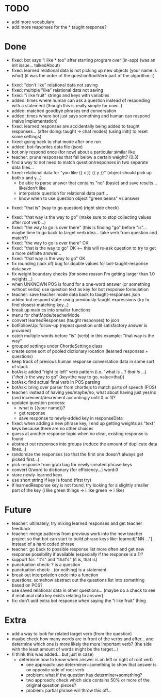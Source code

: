 TODO
====
- add more vocabulary
- add more responses for the * taught response?


Done
====
- fixed: bot says "i like * too" after starting program over (in-app) (was an init issue... talkedAbout)
- fixed: learned relational data is not picking up new objects (your name is _what_) (it was the order of the questionRootVerb part of the algorithm...)
+ fixed: "don't like" relational data not saving
+ fixed: multiple "like" relational data not saving
+ fixed: "i like fruit" strings and keys with variables
+ added: times where human can ask a question instead of responding with a statement (though this is really simple for now...)
+ added: matched goodbye phrases end conversation
+ added: times where bot just says something and human can respond (naive implementation)
+ fixed: learned responses are accidentally being added to taught responses... (after doing: taught -> chat modes) (using init() to reset some settings)
+ fixed: going back to chat mode after one run
+ added: bot-favorites data file (json)
+ bot only respond once (for now) about a particular similar like
+ teacher: prune responses that fall below a certain weight? (0.3)
+ find a way to not need to match question/responses in two separate data files...
+ fixed: relational data for "you like {{ x }} {{ y }}" (object should pick up both x and y...)
  + be able to parse answer that contains "no" (basic) and save results... like/don't like
  + interpolate question for relational data part...
  + know when to use question object "green beans" vs answer
- fixed: "that is" (way to go question) (right side check)
+ fixed: "that way is the way to go" (make sure to stop collecting values after root verb...)
+ fixed: "the way to go is over there" (this is finding "go" before "is"... maybe time to go back to target verb idea... take verb from question and match?)
+ fixed: "the way to go is over there" OK
+ fixed: "that is the way to go" OK  <-- this will re-ask question to try to get a more definite answer...
+ fixed: "that way is the way to go" OK
+ fix rounding (lack of) bug for double values for bot-taught-response data save
+ fix weight boundary checks (for some reason I'm getting larger than 1.0 weights...)
+ when UNKNOWN POS is found for a one-word answer (or something without verbs) use question text as key for bot response formulation
+ teacher: save teacher mode data back to taught-responses json
+ added bot respond state: using previously-taught expressions (try to find closest-matching key...)
+ break up main.cs into smaller functions
+ menu for chatMode/teacherMode
+ convert learnedResponses (taught responses) to json
+ botFollowUp: follow-up (repeat question until satisfactory answer is provided)
+ catch multiple words before "is" (verb) in this example: "that way is the way"
+ grouped settings under ChortleSettings class
+ create some sort of pooled dictionary location (learned responses + questions)
+ keep track of previous human response conversation data in some sort of stack
+ botAsk: added "right to left" verb pattern (i.e. "what is ...? _that is_ ...) ("_that is_ the way to go" (key=the way to go, value=that))
+ botAsk: find actual final verb in POS parsing
+ botAsk: bring over parser from chortlejs to match parts of speech (POS)
+ teacher: instead of having yes/maybe/no, what about having just yes/no (and increment/decrement accordingly until 0 or 1)?
+ updated question process:
  + what is {{your name}}?
  + get response
  + save response to newly-added key in responseData
+ fixed: when adding a new phrase key, I end up getting weights as "text" keys because there are no other choices
+ guess at another response topic when no clear, existing response is found
+ abstract out responses into groups (reduce the amount of duplicate data lines...)
+ randomize the responses (so that the first one doesn't always get picked first...)
+ pick response from grab bag for newly-created phrase keys
+ convert 0/word to dictionary (for efficiency...) word:0
+ store newly-learned keys
+ use short string if key is found (first try)
+ if learnedResponse key is not found, try looking for a slightly smaller part of the key (i like green things -> i like green -> i like)


Future
======
- teacher: ultimately, try mixing learned responses and get teacher feedback
- teacher: merge patterns from previous work into the new teacher project so that bot can start to build phrase keys like: learned["NN ..."] instead of a hard coded phrase
- teacher: go back to possible response list more often and get new response possibility if available (especially if the response is a 1)?
- support for: "it's" and "that's" (it is, that is)
- punctuation check: ? is a question
- punctuation check: . (or nothing) is a statement
- break out interpolation code into a function
- questions: somehow abstract out the questions list into something based on POS?
- use saved relational data in other questions... (maybe do a check to see if relational data key exists relating to answer)
- fix: don't add extra bot response when saying the "i like fruit" thing


Extra
=====
- add a way to look for related target verb (from the question)
- maybe check how many words are in front of the verbs and after... and determine which one is more likely the more important verb? (the side with the least amount of words might be the target...)
- (I think this was added... but just in case)
  - determine how to know when answer is on left or right of root verb
    - one approach: use determiner+something to show that answer is on opposite side of root verb
    - problem: what if the question has determiner+something?
    - two approach: check which side contains 50% or more of the original question pieces?
    - problem: partial phrase will throw this off...
